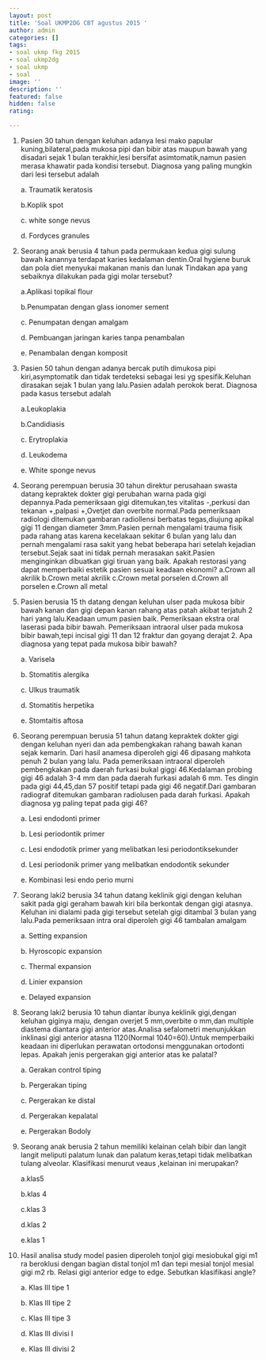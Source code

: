 ```yaml
---
layout: post
title: 'Soal UKMP2DG CBT agustus 2015 '
author: admin
categories: []
tags:
- soal ukmp fkg 2015
- soal ukmp2dg
- soal ukmp
- soal
image: ''
description: ''
featured: false
hidden: false
rating: 

---
```

 1. Pasien 30 tahun dengan keluhan adanya lesi mako papular kuning,bilateral,pada mukosa pipi dan bibir atas maupun bawah yang disadari sejak 1 bulan terakhir,lesi bersifat asimtomatik,namun pasien merasa khawatir pada kondisi tersebut. Diagnosa yang paling mungkin dari lesi tersebut adalah

    a. Traumatik keratosis

    b.Koplik spot

    c. white songe nevus

    d. Fordyces granules
 2. Seorang anak berusia 4 tahun pada permukaan kedua gigi sulung bawah kanannya terdapat karies kedalaman dentin.Oral hygiene buruk dan pola diet menyukai makanan manis dan lunak Tindakan apa yang sebaiknya dilakukan pada gigi molar tersebut?

    a.Aplikasi topikal flour

    b.Penumpatan dengan glass ionomer sement

    c. Penumpatan dengan amalgam

    d. Pembuangan jaringan karies tanpa penambalan

    e. Penambalan dengan komposit
 3. Pasien 50 tahun dengan adanya bercak putih dimukosa pipi kiri,asymptomatik dan tidak terdeteksi sebagai lesi yg spesifik.Keluhan dirasakan sejak 1 bulan yang lalu.Pasien adalah perokok berat. Diagnosa pada kasus tersebut adalah

    a.Leukoplakia

    b.Candidiasis

    c. Erytroplakia

    d. Leukodema

    e. White sponge nevus
 4. Seorang perempuan berusia 30 tahun direktur perusahaan swasta datang kepraktek dokter gigi perubahan warna pada gigi depannya.Pada pemeriksaan gigi ditemukan,tes vitalitas -,perkusi dan tekanan +,palpasi +,Ovetjet dan overbite normal.Pada pemeriksaan radiologi ditemukan gambaran radiollensi berbatas tegas,diujung apikal gigi 11 dengan diameter 3mm.Pasien pernah mengalami trauma fisik pada rahang atas karena kecelakaan sekitar 6 bulan yang lalu dan pernah mengalami rasa sakit yang hebat beberapa hari setelah kejadian tersebut.Sejak saat ini tidak pernah merasakan sakit.Pasien menginginkan dibuatkan gigi tiruan yang baik. Apakah restorasi yang dapat memperbaiki estetik pasien sesuai keadaan ekonomi?
    a.Crown all akrilik
    b.Crown metal akrilik
    c.Crown metal porselen
    d.Crown all porselen
    e.Crown all metal
 5. Pasien berusia 15 th datang dengan keluhan ulser pada mukosa bibir bawah kanan dan gigi depan kanan rahang atas patah akibat terjatuh 2 hari yang lalu.Keadaan umum pasien baik. Pemeriksaan ekstra oral laserasi pada bibir bawah. Pemeriksaan intraoral ulser pada mukosa bibir bawah,tepi incisal gigi 11 dan 12 fraktur dan goyang derajat 2. Apa diagnosa yang tepat pada mukosa bibir bawah?

    a. Varisela

    b. Stomatitis alergika

    c. Ulkus traumatik

    d. Stomatitis herpetika

    e. Stomtaitis aftosa
 6. Seorang perempuan berusia 51 tahun datang kepraktek dokter gigi dengan keluhan nyeri dan ada pembengkakan rahang bawah kanan sejak kemarin. Dari hasil anamesa diperoleh gigi 46 dipasang mahkota penuh 2 bulan yang lalu. Pada pemeriksaan intraoral diperoleh pembengkakan pada daerah furkasi bukal giggi 46.Kedalaman probing gigi 46 adalah 3-4 mm dan pada daerah furkasi adalah 6 mm. Tes dingin pada gigi 44,45,dan 57 positif tetapi pada gigi 46 negatif.Dari gambaran radiograf ditemukan gambaran radiolusen pada darah furkasi. Apakah diagnosa yg paling tepat pada gigi 46?

    a. Lesi endodonti primer

    b. Lesi periodontik primer

    c. Lesi endodotik primer yang melibatkan lesi periodontiksekunder

    d. Lesi periodonik primer yang melibatkan endodontik sekunder

    e. Kombinasi lesi endo perio murni
 7. Seorang laki2 berusia 34 tahun datang keklinik gigi dengan keluhan sakit pada gigi geraham bawah kiri bila berkontak dengan gigi atasnya. Keluhan ini dialami pada gigi tersebut setelah gigi ditambal 3 bulan yang lalu.Pada pemeriksaan intra oral diperoleh gigi 46 tambalan amalgam

    a. Setting expansion

    b. Hyroscopic expansion

    c. Thermal expansion

    d. Linier expansion

    e. Delayed expansion
 8. Seorang laki2 berusia 10 tahun diantar ibunya keklinik gigi,dengan keluhan giginya maju, dengan overjet 5 mm,overbite o mm,dan multiple diastema diantara gigi anterior atas.Analisa sefalometri menunjukkan inklinasi gigi anterior atasna 1120(Normal 1040=60).Untuk memperbaiki keadaan ini diperlukan perawatan ortodonsi menggunakan ortodonti lepas. Apakah jenis pergerakan gigi anterior atas ke palatal?

    a. Gerakan control tiping

    b. Pergerakan tiping

    c. Pergerakan ke distal

    d. Pergerakan kepalatal

    e. Pergerakan Bodoly
 9. Seorang anak berusia 2 tahun memiliki kelainan celah bibir dan langit langit meliputi palatum lunak dan palatum keras,tetapi tidak melibatkan tulang alveolar. Klasifikasi menurut veaus ,kelainan ini merupakan?

    a.klas5

    b.klas 4

    c.klas 3

    d.klas 2

    e.klas 1
10. Hasil analisa study model pasien diperoleh tonjol gigi mesiobukal gigi m1 ra beroklusi dengan bagian distal tonjol m1 dan tepi mesial tonjol mesial gigi m2 rb. Relasi gigi anterior edge to edge. Sebutkan klasifikasi angle?

    a. Klas III tipe 1

    b. Klas III tipe 2

    c. Klas III tipe 3

    d. Klas III divisi I

    e. Klas III divisi 2